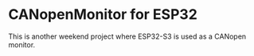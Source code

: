 # CANopenMonitor for ESP32

This is another weekend project where ESP32-S3 is used as a CANopen monitor.

